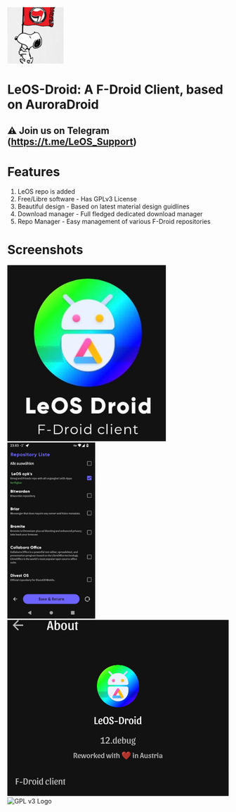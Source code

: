<img src="LeOSAvatar.jpg" height="128" alt="Aurora Logo">

# LeOS-Droid: A F-Droid Client, based on AuroraDroid

## ⚠ Join us on Telegram (https://t.me/LeOS_Support)

# Features

1. LeOS repo is added
2. Free/Libre software - Has GPLv3 License
3. Beautiful design - Based on latest material design guidlines
4. Download manager - Full fledged dedicated download manager 
5. Repo Manager - Easy management of various F-Droid repositories


# Screenshots

<img src="screenshots/photo_2022-03-02_12-46-33.jpg" height="400"><br>
<img src="screenshots/repository.jpg" height="400"><br><img src="screenshots/about.jpg" height="400">
<br/><img src="https://www.gnu.org/graphics/gplv3-88x31.png" alt="GPL v3 Logo">
